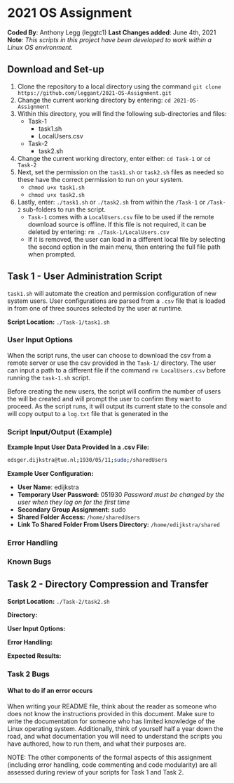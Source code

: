 # 2021 OS Assignment

**Coded By**: Anthony Legg (leggtc1)
**Last Changes added**: June 4th, 2021
**Note**: *This scripts in this project have been developed to work within a Linux OS environment.*

## **Download and Set-up**

1. Clone the repository to a local directory using the command `git clone https://github.com/leggant/2021-OS-Assignment.git`
2. Change the current working directory by entering: `cd 2021-OS-Assignment`
3. Within this directory, you will find the following sub-directories and files:
   - Task-1
     - task1.sh
     - LocalUsers.csv
   - Task-2
     - task2.sh
4. Change the current working directory, enter either: ```cd Task-1``` or ```cd Task-2```
5. Next, set the permission on the `task1.sh` or `task2.sh` files as needed so these have the correct permission to run on your system.
   - `chmod u+x task1.sh`
   - `chmod u+x task2.sh`
6. Lastly, enter: `./task1.sh` or `./task2.sh` from within the `/Task-1` or `/Task-2` sub-folders to run the script.
   - `Task-1` comes with a `LocalUsers.csv` file to be used if the remote download source is offline. If this file is not required, it can be deleted by entering: `rm ./Task-1/LocalUsers.csv`
   - If it is removed, the user can load in a different local file by selecting the second option in the main menu, then entering the full file path when prompted.

## Task 1 - User Administration Script

`task1.sh` will automate the creation and permission configuration of new system users. User configurations are parsed from a `.csv` file that is loaded in from one of three sources selected by the user at runtime.

**Script Location:** `./Task-1/task1.sh`

### User Input Options

When the script runs, the user can choose to download the csv from a remote server or use the csv provided in the `Task-1/` directory. The user can input a path to a different file if the command `rm LocalUsers.csv` before running the `task-1.sh` script.

Before creating the new users, the script will confirm the number of users the will be created and will prompt the user to confirm they want to proceed.  As the script runs, it will output its current state to the console and will copy output to a `log.txt` file that is generated in the

### Script Input/Output (Example)

**Example Input User Data Provided In a .csv File:**

```bash
edsger.dijkstra@tue.nl;1930/05/11;sudo;/sharedUsers
```

**Example User Configuration:**

- **User Name**: edijkstra
- **Temporary User Password:** 051930 *Password must be changed by the user when they log on for the first time*
- **Secondary Group Assignment:** sudo
- **Shared Folder Access:** `/home/sharedUsers`
- **Link To Shared Folder From Users Directory:** `/home/edijkstra/shared`

### Error Handling

### Known Bugs

## Task 2 - Directory Compression and Transfer

**Script Location:** `./Task-2/task2.sh`

**Directory:**

**User Input Options:**

**Error Handling:**

**Expected Results:**

### Task 2 Bugs

#### What to do if an error occurs

When writing your README file, think about the reader as someone who does not know the
instructions provided in this document. Make sure to write the documentation for someone
who has limited knowledge of the Linux operating system. Additionally, think of yourself half
a year down the road, and what documentation you will need to understand the scripts you have
authored, how to run them, and what their purposes are.

NOTE: The other components of the formal aspects of this assignment (including error handling, code commenting and code modularity) are all assessed during review of your scripts for Task 1 and Task 2.
